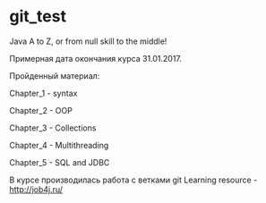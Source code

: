 # git_test
Java A to Z, or from null skill to the middle!

Примерная дата окончания курса 31.01.2017.

Пройденный материал:


Chapter_1 - syntax 

Chapter_2 - OOP
 
Chapter_3 - Collections

Chapter_4 - Multithreading

Chapter_5 - SQL and JDBC

В курсе производилась работа с ветками git 
Learning resource - http://job4j.ru/

